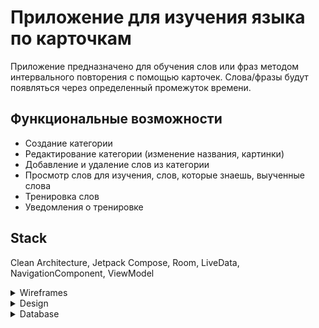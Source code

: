 # Приложение для изучения языка по карточкам 
Приложение предназначено для обучения слов или фраз методом интервального повторения с помощью карточек. Слова/фразы будут появляться через определенный промежуток времени.
## Функциональные возможности
- Создание категории
- Редактирование категории (изменение названия, картинки)
- Добавление и удаление слов из категории
- Просмотр слов для изучения, слов, которые знаешь, выученные слова
- Тренировка слов
- Уведомления о тренировке
## Stack 
Clean Architecture, Jetpack Compose, Room, LiveData, NavigationComponent, ViewModel
<details>
<summary>Wireframes</summary>

![image](https://github.com/xemura/english_flashcards/assets/92382028/e7498eee-3244-4f68-9019-2f148e35eaf5) ![image](https://github.com/xemura/english_flashcards/assets/92382028/d719eac5-aeea-489a-b592-a5b2ef7ad315)
![image](https://github.com/xemura/english_flashcards/assets/92382028/2f1584b6-8fb4-4aa3-8e00-9ba2562051ca) ![image](https://github.com/xemura/english_flashcards/assets/92382028/c3cce69c-6858-4a7d-b686-3a45e32372ab)
![image](https://github.com/xemura/english_flashcards/assets/92382028/5fdaa39f-848b-416d-9cc3-dd47176a25d6)

</details>

<details>
<summary>Design</summary>

![image](https://github.com/xemura/english_flashcards/assets/92382028/4423eb9e-2d0b-4c66-b263-aaf58f41d293) ![image](https://github.com/xemura/english_flashcards/assets/92382028/f2ee7060-fc10-45d6-b685-d122f3c16b90)
![image](https://github.com/xemura/english_flashcards/assets/92382028/713cd12c-2d20-4a9d-be5c-2fd323a9ec4a) ![image](https://github.com/xemura/english_flashcards/assets/92382028/fdcf490f-a219-419f-ad03-a28efc15c39f)
![image](https://github.com/xemura/english_flashcards/assets/92382028/9ab9008a-40db-4b31-8eb2-daf72cc7d91a)

</details>

<details>
<summary>Database</summary>
  
![image](https://github.com/xemura/english_flashcards/assets/92382028/66816f82-0dc3-45df-8026-100bde8284ff)

Лучше всего использовать облачную базу данных, которая хранится на серверах в облаке, потому что локальная база данных может занимать много места на устройстве + это плохо, если база данных должна разрастаться. 
Плюсы ллокальной базы данных в том, что данные доступны даже в автономном режиме, а минусы облачной базы данных в том, что должно быть подключение к Интернету и она может быть дороже нежели локальная база данных. 
Для искорения поиска данных млжно использовать индексы и компрессию данных.

</details>
